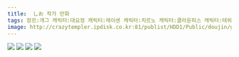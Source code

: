 ```yaml
---
title:  しお 작가 만화
tags: 장르:개그 캐릭터:대요정 캐릭터:레이센 캐릭터:치르노 캐릭터:클라운피스 캐릭터:테위 캐릭터:헤카티아 しお 동방_웹코믹
image: http://crazytempler.ipdisk.co.kr:81/publist/HDD1/Public/doujin/ghap/5596/001.jpg
---
```

<img src="http://crazytempler.ipdisk.co.kr:81/publist/HDD1/Public/doujin/ghap/5596/001.jpg">
<img src="http://crazytempler.ipdisk.co.kr:81/publist/HDD1/Public/doujin/ghap/5596/002.jpg">
<img src="http://crazytempler.ipdisk.co.kr:81/publist/HDD1/Public/doujin/ghap/5596/003.jpg">
<img src="http://crazytempler.ipdisk.co.kr:81/publist/HDD1/Public/doujin/ghap/5596/004.jpg">
